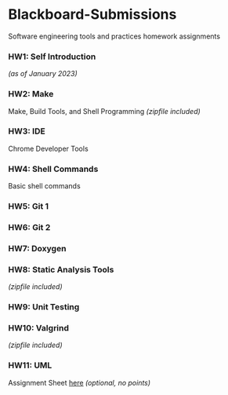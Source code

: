 # Blackboard-Submissions
Software engineering tools and practices homework assignments

### HW1: Self Introduction
*(as of January 2023)*

### HW2: Make
Make, Build Tools, and Shell Programming
*(zipfile included)*

### HW3: IDE
Chrome Developer Tools

### HW4: Shell Commands
Basic shell commands

### HW5: Git 1

### HW6: Git 2

### HW7: Doxygen

### HW8: Static Analysis Tools
*(zipfile included)*

### HW9: Unit Testing

### HW10: Valgrind
*(zipfile included)*

### HW11: UML
Assignment Sheet [here](https://github.com/OU-CS3560/hw-uml-template/)
*(optional, no points)*
